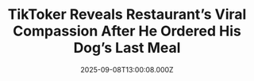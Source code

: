 ---
title: "TikToker Reveals Restaurant’s Viral Compassion After He Ordered His Dog’s Last Meal"
date: 2025-09-08T13:00:08.000Z
category: Human Kindness
externalLink: "https://www.goodnewsnetwork.org/tiktoker-reveals-restaurants-viral-compassion-after-he-ordered-his-dogs-last-meal/"
image: ""
excerpt: "A TikToker recently went viral after sharing astory of the unforgettable treatment showed to him by a local steakhouse when his heart was breaking. Multi-instrumentalist and singer who goes by the username CousinHomer called the Cheddar’s Scratch Kitchen location in Saint Joseph, Missouri with a special request: the biggest, most perfectly cooked steak the kitchen […] The post TikToker Reveals…"
---